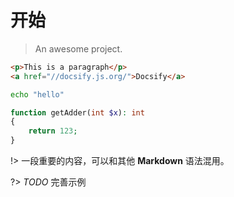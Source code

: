 # 开始

> An awesome project.

```html
<p>This is a paragraph</p>
<a href="//docsify.js.org/">Docsify</a>
```

```bash
echo "hello"
```

```php
function getAdder(int $x): int 
{
    return 123;
}
```

!> 一段重要的内容，可以和其他 **Markdown** 语法混用。

?> _TODO_ 完善示例
